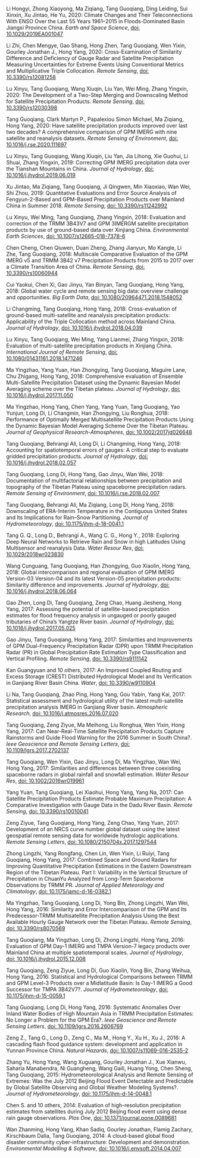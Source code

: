 Li Hongyi, Zhong Xiaoyong, Ma Ziqiang, Tang Guoqiang, Ding Leiding, Sui Xinxin, Xu Jintao, He Yu, 2020: Climate Changes and Their Teleconnections With ENSO Over the Last 55 Years 1961–2015 in Floods-Dominated Basin Jiangxi Province China. _Earth and Space Science_, [doi: 10.1029/2019EA001047](http://doi.org/10.1029/2019EA001047)

Li Zhi, Chen Mengye, Gao Shang, Hong Zhen, Tang Guoqiang, Wen Yixin, Gourley Jonathan J., Hong Yang, 2020: Cross-Examination of Similarity Difference and Deficiency of Gauge Radar and Satellite Precipitation Measuring Uncertainties for Extreme Events Using Conventional Metrics and Multiplicative Triple Collocation. _Remote Sensing_, [doi: 10.3390/rs12081258](http://doi.org/10.3390/rs12081258)

Lu Xinyu, Tang Guoqiang, Wang Xiuqin, Liu Yan, Wei Ming, Zhang Yingxin, 2020: The Development of a Two-Step Merging and Downscaling Method for Satellite Precipitation Products. _Remote Sensing_, [doi: 10.3390/rs12030398](http://doi.org/10.3390/rs12030398)

Tang Guoqiang, Clark Martyn P., Papalexiou Simon Michael, Ma Ziqiang, Hong Yang, 2020: Have satellite precipitation products improved over last two decades? A comprehensive comparison of GPM IMERG with nine satellite and reanalysis datasets. _Remote Sensing of Environment_, [doi: 10.1016/j.rse.2020.111697](http://doi.org/10.1016/j.rse.2020.111697)

Lu Xinyu, Tang Guoqiang, Wang Xiuqin, Liu Yan, Jia Lihong, Xie Guohui, Li Shuai, Zhang Yingxin, 2019: Correcting GPM IMERG precipitation data over the Tianshan Mountains in China. _Journal of Hydrology_, [doi: 10.1016/j.jhydrol.2019.06.019](http://doi.org/10.1016/j.jhydrol.2019.06.019)

Xu Jintao, Ma Ziqiang, Tang Guoqiang, Ji Qingwen, Min Xiaoxiao, Wan Wei, Shi Zhou, 2019: Quantitative Evaluations and Error Source Analysis of Fengyun-2-Based and GPM-Based Precipitation Products over Mainland China in Summer 2018. _Remote Sensing_, [doi: 10.3390/rs11242992](http://doi.org/10.3390/rs11242992)

Lu Xinyu, Wei Ming, Tang Guoqiang, Zhang Yingxin, 2018: Evaluation and correction of the TRMM 3B43V7 and GPM 3IMERGM satellite precipitation products by use of ground-based data over Xinjiang China. _Environmental Earth Sciences_, [doi: 10.1007/s12665-018-7378-6](http://doi.org/10.1007/s12665-018-7378-6)

Chen Cheng, Chen Qiuwen, Duan Zheng, Zhang Jianyun, Mo Kangle, Li Zhe, Tang Guoqiang, 2018: Multiscale Comparative Evaluation of the GPM IMERG v5 and TRMM 3B42 v7 Precipitation Products from 2015 to 2017 over a Climate Transition Area of China. _Remote Sensing_, [doi: 10.3390/rs10060944](http://doi.org/10.3390/rs10060944)

Cui Yaokui, Chen Xi, Gao Jinyu, Yan Binyan, Tang Guoqiang, Hong Yang, 2018: Global water cycle and remote sensing big data: overview challenge and opportunities. _Big Earth Data_, [doi: 10.1080/20964471.2018.1548052](http://doi.org/10.1080/20964471.2018.1548052)

Li Changming, Tang Guoqiang, Hong Yang, 2018: Cross-evaluation of ground-based multi-satellite and reanalysis precipitation products: Applicability of the Triple Collocation method across Mainland China. _Journal of Hydrology_, [doi: 10.1016/j.jhydrol.2018.04.039](http://doi.org/10.1016/j.jhydrol.2018.04.039)

Lu Xinyu, Tang Guoqiang, Wei Ming, Yang Lianmei, Zhang Yingxin, 2018: Evaluation of multi-satellite precipitation products in Xinjiang China. _International Journal of Remote Sensing_, [doi: 10.1080/01431161.2018.1471246](http://doi.org/10.1080/01431161.2018.1471246)

Ma Yingzhao, Yang Yuan, Han Zhongying, Tang Guoqiang, Maguire Lane, Chu Zhigang, Hong Yang, 2018: Comprehensive evaluation of Ensemble Multi-Satellite Precipitation Dataset using the Dynamic Bayesian Model Averaging scheme over the Tibetan plateau. _Journal of Hydrology_, [doi: 10.1016/j.jhydrol.2017.11.050](http://doi.org/10.1016/j.jhydrol.2017.11.050)

Ma Yingzhao, Hong Yang, Chen Yang, Yang Yuan, Tang Guoqiang, Yao Yunjun, Long Di, Li Changmin, Han Zhongying, Liu Ronghua, 2018: Performance of Optimally Merged Multisatellite Precipitation Products Using the Dynamic Bayesian Model Averaging Scheme Over the Tibetan Plateau. _Journal of Geophysical Research-Atmospheres_, [doi: 10.1002/2017jd026648](http://doi.org/10.1002/2017jd026648)

Tang Guoqiang, Behrangi Ali, Long Di, Li Changming, Hong Yang, 2018: Accounting for spatiotemporal errors of gauges: A critical step to evaluate gridded precipitation products. _Journal of Hydrology_, [doi: 10.1016/j.jhydrol.2018.02.057](http://doi.org/10.1016/j.jhydrol.2018.02.057)

Tang Guoqiang, Long Di, Hong Yang, Gao Jinyu, Wan Wei, 2018: Documentation of multifactorial relationships between precipitation and topography of the Tibetan Plateau using spaceborne precipitation radars. _Remote Sensing of Environment_, [doi: 10.1016/j.rse.2018.02.007](http://doi.org/10.1016/j.rse.2018.02.007)

Tang Guoqiang, Behrangi Ali, Ma Ziqiang, Long Di, Hong Yang, 2018: Downscaling of ERA-Interim Temperature in the Contiguous United States and Its Implications for Rain–Snow Partitioning. _Journal of Hydrometeorology_, [doi: 10.1175/jhm-d-18-0041.1](http://doi.org/10.1175/jhm-d-18-0041.1)

Tang G. Q., Long D., Behrangi A., Wang C. G., Hong Y., 2018: Exploring Deep Neural Networks to Retrieve Rain and Snow in high Latitudes Using Multisensor and reanalysis Data. _Water Resour Res_, [doi: 10.1029/2018wr023830](http://doi.org/10.1029/2018wr023830)

Wang Cunguang, Tang Guoqiang, Han Zhongying, Guo Xiaolin, Hong Yang, 2018: Global intercomparison and regional evaluation of GPM IMERG Version-03 Version-04 and its latest Version-05 precipitation products: Similarity difference and improvements. _Journal of Hydrology_, [doi: 10.1016/j.jhydrol.2018.06.064](http://doi.org/10.1016/j.jhydrol.2018.06.064)

Gao Zhen, Long Di, Tang Guoqiang, Zeng Chao, Huang Jiesheng, Hong Yang, 2017: Assessing the potential of satellite-based precipitation estimates for flood frequency analysis in ungauged or poorly gauged tributaries of China’s Yangtze River basin. _Journal of Hydrology_, [doi: 10.1016/j.jhydrol.2017.05.025](http://doi.org/10.1016/j.jhydrol.2017.05.025)

Gao Jinyu, Tang Guoqiang, Hong Yang, 2017: Similarities and Improvements of GPM Dual-Frequency Precipitation Radar (DPR) upon TRMM Precipitation Radar (PR) in Global Precipitation Rate Estimation Type Classification and Vertical Profiling. _Remote Sensing_, [doi: 10.3390/rs9111142](http://doi.org/10.3390/rs9111142)

Kan Guangyuan and 10 others, 2017: An Improved Coupled Routing and Excess Storage (CREST) Distributed Hydrological Model and Its Verification in Ganjiang River Basin China. _Water_, [doi: 10.3390/w9110904](http://doi.org/10.3390/w9110904)

Li Na, Tang Guoqiang, Zhao Ping, Hong Yang, Gou Yabin, Yang Kai, 2017: Statistical assessment and hydrological utility of the latest multi-satellite precipitation analysis IMERG in Ganjiang River basin. _Atmospheric Research_, [doi: 10.1016/j.atmosres.2016.07.020](http://doi.org/10.1016/j.atmosres.2016.07.020)

Tang Guoqiang, Zeng Ziyue, Ma Meihong, Liu Ronghua, Wen Yixin, Hong Yang, 2017: Can Near-Real-Time Satellite Precipitation Products Capture Rainstorms and Guide Flood Warning for the 2016 Summer in South China?. _Ieee Geoscience and Remote Sensing Letters_, [doi: 10.1109/lgrs.2017.2702137](http://doi.org/10.1109/lgrs.2017.2702137)

Tang Guoqiang, Wen Yixin, Gao Jinyu, Long Di, Ma Yingzhao, Wan Wei, Hong Yang, 2017: Similarities and differences between three coexisting spaceborne radars in global rainfall and snowfall estimation. _Water Resour Res_, [doi: 10.1002/2016wr019961](http://doi.org/10.1002/2016wr019961)

Yang Yuan, Tang Guoqiang, Lei Xiaohui, Hong Yang, Yang Na, 2017: Can Satellite Precipitation Products Estimate Probable Maximum Precipitation: A Comparative Investigation with Gauge Data in the Dadu River Basin. _Remote Sensing_, [doi: 10.3390/rs10010041](http://doi.org/10.3390/rs10010041)

Zeng Ziyue, Tang Guoqiang, Hong Yang, Zeng Chao, Yang Yuan, 2017: Development of an NRCS curve number global dataset using the latest geospatial remote sensing data for worldwide hydrologic applications. _Remote Sensing Letters_, [doi: 10.1080/2150704x.2017.1297544](http://doi.org/10.1080/2150704x.2017.1297544)

Zhong Lingzhi, Yang Rongfang, Chen Lin, Wen Yixin, Li Ruiyi, Tang Guoqiang, Hong Yang, 2017: Combined Space and Ground Radars for Improving Quantitative Precipitation Estimations in the Eastern Downstream Region of the Tibetan Plateau. Part I: Variability in the Vertical Structure of Precipitation in ChuanYu Analyzed from Long-Term Spaceborne Observations by TRMM PR. _Journal of Applied Meteorology and Climatology_, [doi: 10.1175/jamc-d-16-0382.1](http://doi.org/10.1175/jamc-d-16-0382.1)

Ma Yingzhao, Tang Guoqiang, Long Di, Yong Bin, Zhong Lingzhi, Wan Wei, Hong Yang, 2016: Similarity and Error Intercomparison of the GPM and Its Predecessor-TRMM Multisatellite Precipitation Analysis Using the Best Available Hourly Gauge Network over the Tibetan Plateau. _Remote Sensing_, [doi: 10.3390/rs8070569](http://doi.org/10.3390/rs8070569)

Tang Guoqiang, Ma Yingzhao, Long Di, Zhong Lingzhi, Hong Yang, 2016: Evaluation of GPM Day-1 IMERG and TMPA Version-7 legacy products over Mainland China at multiple spatiotemporal scales. _Journal of Hydrology_, [doi: 10.1016/j.jhydrol.2015.12.008](http://doi.org/10.1016/j.jhydrol.2015.12.008)

Tang Guoqiang, Zeng Ziyue, Long Di, Guo Xiaolin, Yong Bin, Zhang Weihua, Hong Yang, 2016: Statistical and Hydrological Comparisons between TRMM and GPM Level-3 Products over a Midlatitude Basin: Is Day-1 IMERG a Good Successor for TMPA 3B42V7?. _Journal of Hydrometeorology_, [doi: 10.1175/jhm-d-15-0059.1](http://doi.org/10.1175/jhm-d-15-0059.1)

Tang Guoqiang, Long Di, Hong Yang, 2016: Systematic Anomalies Over Inland Water Bodies of High Mountain Asia in TRMM Precipitation Estimates: No Longer a Problem for the GPM Era?. _Ieee Geoscience and Remote Sensing Letters_, [doi: 10.1109/lgrs.2016.2606769](http://doi.org/10.1109/lgrs.2016.2606769)

Zeng Z., Tang G., Long D., Zeng C., Ma M., Hong Y., Xu H., Xu J., 2016: A cascading flash flood guidance system: development and application in Yunnan Province China. _Natural Hazards_, [doi: 10.1007/s11069-016-2535-2](http://doi.org/10.1007/s11069-016-2535-2)

Zhang Yu, Hong Yang, Wang Xuguang, Gourley Jonathan J., Xue Xianwu, Saharia Manabendra, Ni Guangheng, Wang Gaili, Huang Yong, Chen Sheng, Tang Guoqiang, 2015: Hydrometeorological Analysis and Remote Sensing of Extremes: Was the July 2012 Beijing Flood Event Detectable and Predictable by Global Satellite Observing and Global Weather Modeling Systems?. _Journal of Hydrometeorology_, [doi: 10.1175/jhm-d-14-0048.1](http://doi.org/10.1175/jhm-d-14-0048.1)

Chen S. and 10 others, 2014: Evaluation of high-resolution precipitation estimates from satellites during July 2012 Beijing flood event using dense rain gauge observations. _Plos One_, [doi: 10.1371/journal.pone.0089681](http://doi.org/10.1371/journal.pone.0089681)

Wan Zhanming, Hong Yang, Khan Sadiq, Gourley Jonathan, Flamig Zachary, Kirschbaum Dalia, Tang Guoqiang, 2014: A cloud-based global flood disaster community cyber-infrastructure: Development and demonstration. _Environmental Modelling & Software_, [doi: 10.1016/j.envsoft.2014.04.007](http://doi.org/10.1016/j.envsoft.2014.04.007)

